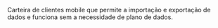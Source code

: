 Carteira de clientes mobile que permite a importação e exportação de dados e funciona sem a necessidade de plano de dados.
